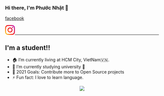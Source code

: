 ### Hi there, I'm Phước Nhật 👋

[facebook](https://www.facebook.com/PhuocNhatdeptraithongminhsiengnanghihi/)
          
           
<a href="https://www.instagram.com/doanphuocnhat020/">
    <img height="32" align="left" alt="Instagram" src="img/icons/instagram.png" />
</a>
<br>

---
## I'm a student!!
- 🏠   I’m currently living at HCM City, VietNam🇻🇳.
- 🌱   I’m currently studying university 🤣
- 🥅   2021 Goals: Contribute more to Open Source projects
- ⚡    Fun fact: I love to learn language.
<p align="center">
  <img width="300" src="https://media.giphy.com/media/jIgXf4hgbHCeKiXpvt/giphy.gif">
</p>
<!-- 

<p align="center">
<a href= "https://dev.to/ari_hacks"><img src="https://img.icons8.com/windows/32/000000/dev.png"/></a>
<a href= "https://twitter.com/ari_hacks"><img src="https://img.icons8.com/material-outlined/32/000000/twitter.png"/></a>
<a href= "https://ko-fi.com/ari_hacks"><img src="https://img.icons8.com/pastel-glyph/32/000000/like--v1.png"/></a>
</p> -->
